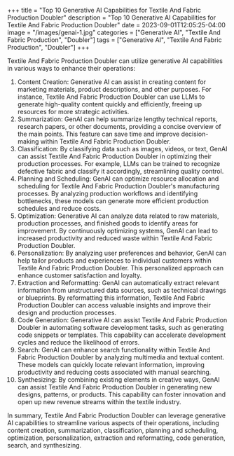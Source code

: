 +++
title = "Top 10 Generative AI Capabilities for Textile And Fabric Production Doubler"
description = "Top 10 Generative AI Capabilities for Textile And Fabric Production Doubler"
date = 2023-09-01T12:05:25-04:00
image = "/images/genai-1.jpg"
categories = ["Generative AI", "Textile And Fabric Production", "Doubler"]
tags = ["Generative AI", "Textile And Fabric Production", "Doubler"]
+++

Textile And Fabric Production Doubler can utilize generative AI capabilities in various ways to enhance their operations:

1. Content Creation: Generative AI can assist in creating content for marketing materials, product descriptions, and other purposes. For instance, Textile And Fabric Production Doubler can use LLMs to generate high-quality content quickly and efficiently, freeing up resources for more strategic activities.
2. Summarization: GenAI can help summarize lengthy technical reports, research papers, or other documents, providing a concise overview of the main points. This feature can save time and improve decision-making within Textile And Fabric Production Doubler.
3. Classification: By classifying data such as images, videos, or text, GenAI can assist Textile And Fabric Production Doubler in optimizing their production processes. For example, LLMs can be trained to recognize defective fabric and classify it accordingly, streamlining quality control.
4. Planning and Scheduling: GenAI can optimize resource allocation and scheduling for Textile And Fabric Production Doubler's manufacturing processes. By analyzing production workflows and identifying bottlenecks, these models can generate more efficient production schedules and reduce costs.
5. Optimization: Generative AI can analyze data related to raw materials, production processes, and finished goods to identify areas for improvement. By continuously optimizing systems, GenAI can lead to increased productivity and reduced waste within Textile And Fabric Production Doubler.
6. Personalization: By analyzing user preferences and behavior, GenAI can help tailor products and experiences to individual customers within Textile And Fabric Production Doubler. This personalized approach can enhance customer satisfaction and loyalty.
7. Extraction and Reformatting: GenAI can automatically extract relevant information from unstructured data sources, such as technical drawings or blueprints. By reformatting this information, Textile And Fabric Production Doubler can access valuable insights and improve their design and production processes.
8. Code Generation: Generative AI can assist Textile And Fabric Production Doubler in automating software development tasks, such as generating code snippets or templates. This capability can accelerate development cycles and reduce the likelihood of errors.
9. Search: GenAI can enhance search functionality within Textile And Fabric Production Doubler by analyzing multimedia and textual content. These models can quickly locate relevant information, improving productivity and reducing costs associated with manual searching.
10. Synthesizing: By combining existing elements in creative ways, GenAI can assist Textile And Fabric Production Doubler in generating new designs, patterns, or products. This capability can foster innovation and open up new revenue streams within the textile industry.

In summary, Textile And Fabric Production Doubler can leverage generative AI capabilities to streamline various aspects of their operations, including content creation, summarization, classification, planning and scheduling, optimization, personalization, extraction and reformatting, code generation, search, and synthesizing.